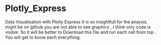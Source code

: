 # Plotly_Express
Data Visualisation with Plotly Express
It is so insightfull for the anaysis. 
might be on github you are not able to see graphics , I think only code is visible.
So it will be better to Download this file and run each cell from top .
You will get to know each everything.
